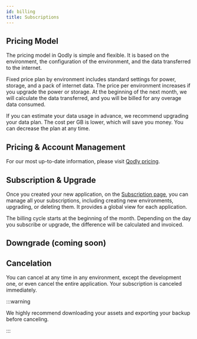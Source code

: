 ```yaml
---
id: billing
title: Subscriptions
---
```



## Pricing Model

The pricing model in Qodly is simple and flexible. It is based on the environment, the configuration of the environment, and the data transferred to the internet.

Fixed price plan by environment includes standard settings for power, storage, and a pack of internet data. The price per environment increases if you upgrade the power or storage. At the beginning of the next month, we will calculate the data transferred, and you will be billed for any overage data consumed.

If you can estimate your data usage in advance, we recommend upgrading your data plan. The cost per GB is lower, which will save you money. You can decrease the plan at any time.

## Pricing & Account Management

For our most up-to-date information, please visit [Qodly pricing](https://qodly.com/pricing).

## Subscription & Upgrade

Once you created your new application, on the [Subscription page](../cloud/billingSubscriptionManagement.md), you can manage all your subscriptions, including creating new environments, upgrading, or deleting them. It provides a global view for each application.

The billing cycle starts at the beginning of the month. Depending on the day you subscribe or upgrade, the difference will be calculated and invoiced.

## Downgrade (coming soon)

## Cancelation

You can cancel at any time in any environment, except the development one, or even cancel the entire application. Your subscription is canceled immediately. 

:::warning

We highly recommend downloading your assets and exporting your backup before canceling.

:::

